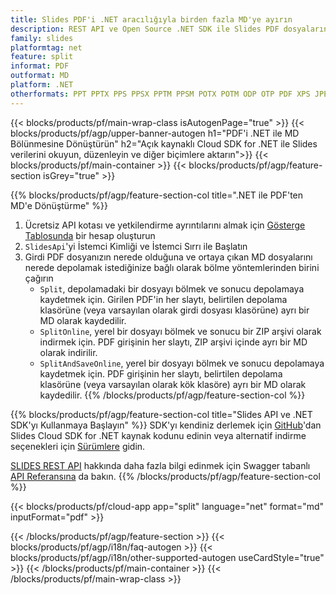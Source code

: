 ```yaml
---
title: Slides PDF'i .NET aracılığıyla birden fazla MD'ye ayırın
description: REST API ve Open Source .NET SDK ile Slides PDF dosyalarını MD slaytlarına ayırın
family: slides
platformtag: net
feature: split
informat: PDF
outformat: MD
platform: .NET
otherformats: PPT PPTX PPS PPSX PPTM PPSM POTX POTM ODP OTP PDF XPS JPEG PNG BMP TIFF SVG HTML5 GIF XAML
---
```


{{< blocks/products/pf/main-wrap-class isAutogenPage="true" >}}
{{< blocks/products/pf/agp/upper-banner-autogen h1="PDF'i .NET ile MD Bölünmesine Dönüştürün" h2="Açık kaynaklı Cloud SDK for .NET ile Slides verilerini okuyun, düzenleyin ve diğer biçimlere aktarın">}}
{{< blocks/products/pf/main-container >}}
{{< blocks/products/pf/agp/feature-section isGrey="true" >}}

{{% blocks/products/pf/agp/feature-section-col title=".NET ile PDF'ten MD'e Dönüştürme" %}}
1. Ücretsiz API kotası ve yetkilendirme ayrıntılarını almak için <a href="https://dashboard.aspose.cloud/">Gösterge Tablosunda</a> bir hesap oluşturun
1. ```SlidesApi```'yi İstemci Kimliği ve İstemci Sırrı ile Başlatın
1. Girdi PDF dosyanızın nerede olduğuna ve ortaya çıkan MD dosyalarını nerede depolamak istediğinize bağlı olarak bölme yöntemlerinden birini çağırın
    - ```Split```, depolamadaki bir dosyayı bölmek ve sonucu depolamaya kaydetmek için. Girilen PDF'in her slaytı, belirtilen depolama klasörüne (veya varsayılan olarak girdi dosyası klasörüne) ayrı bir MD olarak kaydedilir.
    - ```SplitOnline```, yerel bir dosyayı bölmek ve sonucu bir ZIP arşivi olarak indirmek için. PDF girişinin her slaytı, ZIP arşivi içinde ayrı bir MD olarak indirilir.
    - ```SplitAndSaveOnline```, yerel bir dosyayı bölmek ve sonucu depolamaya kaydetmek için. PDF girişinin her slaytı, belirtilen depolama klasörüne (veya varsayılan olarak kök klasöre) ayrı bir MD olarak kaydedilir.
{{% /blocks/products/pf/agp/feature-section-col %}}

{{% blocks/products/pf/agp/feature-section-col title="Slides API ve .NET SDK'yı Kullanmaya Başlayın" %}}
SDK'yı kendiniz derlemek için [GitHub](https://github.com/aspose-slides-cloud/aspose-slides-cloud-dotnet)'dan Slides Cloud SDK for .NET kaynak kodunu edinin veya alternatif indirme seçenekleri için [Sürümlere](https://releases.aspose.cloud/) gidin.

[SLIDES REST API](https://products.aspose.cloud/slides/curl/) hakkında daha fazla bilgi edinmek için Swagger tabanlı [API Referansına](https://apireference.aspose.cloud/slides/) da bakın.
{{% /blocks/products/pf/agp/feature-section-col %}}

{{< blocks/products/pf/cloud-app app="split" language="net" format="md" inputFormat="pdf" >}}

{{< /blocks/products/pf/agp/feature-section >}}
{{< blocks/products/pf/agp/i18n/faq-autogen >}}
{{< blocks/products/pf/agp/i18n/other-supported-autogen useCardStyle="true" >}}
{{< /blocks/products/pf/main-container >}}
{{< /blocks/products/pf/main-wrap-class >}}